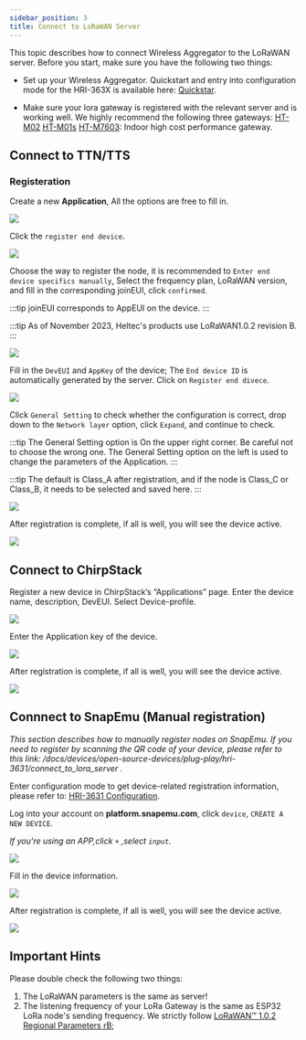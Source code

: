 ```yaml
---
sidebar_position: 3
title: Connect to LoRaWAN Server
---
```



This topic describes how to connect Wireless Aggregator to the LoRaWAN server. Before you start, make sure you have the following two things:

- Set up your Wireless Aggregator. Quickstart and entry into configuration mode for the HRI-363X is available here: [Quickstar](/docs/devices/open-source-devices/plug-play/hri-3631/).

- Make sure your lora gateway is registered with the relevant server and is working well.
We highly recommend the following three gateways:
[HT-M02](https://heltec.org/project/ht-m02-v2/)  [HT-M01s](https://heltec.org/project/ht-m01s-v2/)  [HT-M7603](https://heltec.org/project/ht-m7603/): Indoor high cost performance gateway.

## Connect to TTN/TTS
### Registeration
Create a new **Application**, All the options are free to fill in.

![](img/08.png)

Click the `register end device`.

![](img/09.png)

Choose the way to register the node, it is recommended to `Enter end device specifics manually`, Select the frequency plan, LoRaWAN version, and fill in the corresponding joinEUI, click `confirmed`.

:::tip
joinEUI corresponds to AppEUI on the device.
:::

:::tip
As of November 2023, Heltec's products use LoRaWAN1.0.2 revision B.
:::

![](img/10.png)

Fill in the `DevEUI` and `AppKey` of the device; The `End device ID` is automatically generated by the server. Click on `Register end divece`.

![](img/11.png)

Click `General Setting` to check whether the configuration is correct, drop down to the `Network layer` option, click `Expand`, and continue to check.

:::tip
The General Setting option is On the upper right corner. Be careful not to choose the wrong one. The General Setting option on the left is used to change the parameters of the Application.
:::

:::tip
The default is Class_A after registration, and if the node is Class_C or Class_B, it needs to be selected and saved here.
:::

![](img/12.png)

After registration is complete, if all is well, you will see the device active.

![](img/13.jpg)

## Connect to ChirpStack

Register a new device in ChirpStack’s “Applications” page. Enter the device name, description, DevEUI. Select Device-profile.

![](img/20.png)

Enter the Application key of the device.

![](img/21.png)

After registration is complete, if all is well, you will see the device active.

![](img/22.png)

## Connnect to SnapEmu (Manual registration)

*This section describes how to manually register nodes on SnapEmu. If you need to register by scanning the QR code of your device, please refer to this link: /docs/devices/open-source-devices/plug-play/hri-3631/connect_to_lora_server .*

Enter configuration mode to get device-related registration information, please refer to: [HRI-3631 Configuration](/docs/devices/open-source-devices/plug-play/hri-3631/usage-guide).

Log into your account on **platform.snapemu.com**, click `device`, `CREATE A NEW DEVICE`.

 *If you're using an APP,click `+` ,select `input`.*

![](img/platformcreate.png)

Fill in the device information.

![](img/platformregister.png)

After registration is complete, if all is well, you will see the device active.

![](img/platformcreategate.png)

## Important Hints

Please double check the following two things:

1. The LoRaWAN parameters is the same as server!
2. The listening frequency of your LoRa Gateway is the same as ESP32 LoRa node's sending frequency. We strictly follow [LoRaWAN™ 1.0.2 Regional Parameters rB](https://resource.heltec.cn/download/LoRaWANRegionalParametersv1.0.2_final_1944_1.pdf);

